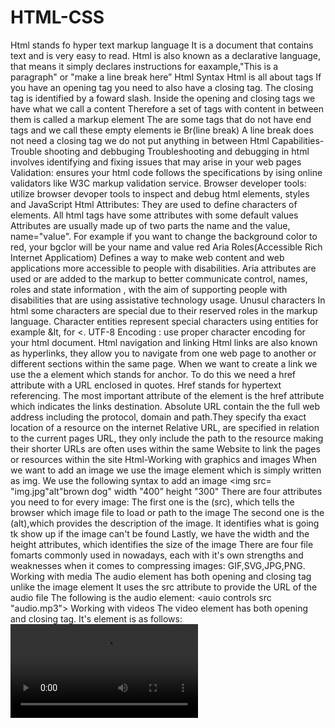 # HTML-CSS
Html stands fo hyper text markup language
It is a document that contains text and is very easy to read.
Html is also known as a declarative language, that means it simply declares instructions for eaxample,"This is a paragraph" or "make a line break here”
Html Syntax
Html is all about tags
If you have an opening tag you need to also have a closing tag.
The closing tag is identified by a foward slash.
Inside the opening and closing tags we have what we call a content 
Therefore a set of tags with content in between them is called a markup element
The are some tags that do not have end tags and we call these empty elements ie Br(line break)
A line break does not need a closing tag we do not put anything in between
Html Capabilities-Trouble shooting and debbuging
Troubleshooting and debugging in html involves identifying and fixing issues that may arise in your web pages
Validation: ensures your html code follows the specifications by ising online validators like W3C markup validation service.
Browser developer tools: utilize browser devoper tools to inspect and debug html elements, styles and JavaScript
Html Attributes:
They are used to define characters of elements.
All html tags have some attributes with some default values
Attributes are usually made up of two parts the name and the value, name="value".
For example if you want to change the background color to red, your bgclor will be your name and value red
Aria Roles(Accessible Rich Internet Applicatiom)
Defines a way to make web content and web applications more accessible to people with disabilities.
Aria attributes are used or are added to the markup to better communicate control, names, roles and state information , with the aim of supporting people with disabilities that are using assistative technology usage.
Unusul characters 
In html some characters are special due to their reserved roles in the markup language.
Character entities represent special characters using entities for example &lt, for <.
UTF-8 Encoding : use proper character encoding for your html document.
Html navigation and linking
Html links are also known as hyperlinks, they allow you to navigate from one web page to another or different sections within the same page.
When we want to create a link we use the a element which stands for anchor.
To do this we need a href attribute with a URL enclosed in quotes.
Href stands for hypertext referencing.
The most important attribute of the <a>element is the href attribute which indicates the links destination.
Absolute URL contain the the full web address including the protocol, domain and path.They specify tha exact location of a resource on the internet
Relative URL, are specified in relation to the current pages URL, they only include the path to the resource making their shorter
URLs are often uses within the same Website to link the pages or resources within the site
Html-Working with graphics and images 
When we want to add an image we use the image element which is simply written as img.
We use the following syntax to add an image
<img src= "img.jpg"alt"brown dog" width "400” height "300"
There are four attributes you need to for every image:
The first one is the (src), which tells the browser which image file to load or path to the image
The second one is the (alt),which provides the description of the image. It identifies what is going tk show up if the image can't be found
Lastly, we have the width and the height attributes, which identifies the size of the image
There are four file fomarts commonly used in nowadays, each with it's own strengths and weaknesses when it comes to compressing images:
GIF,SVG,JPG,PNG.                    
Working with media
The audio element has both opening and closing tag unlike the image element
It uses the src attribute to provide the URL of the audio file
The following is the audio element:
<auio controls src "audio.mp3"></audio>
Working with videos
The video element has both opening and closing tag.
It's element is as follows:
<video src=video.mp4>
<embeded> is a tag that causes the browser itself to include the controls for the multimedia to automatically provide browser support.
